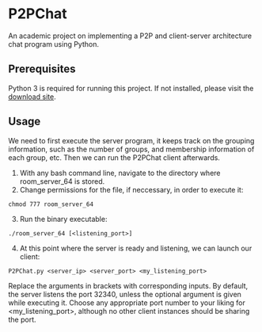 # P2PChat
An academic project on implementing a P2P and client-server architecture chat program using Python.

## Prerequisites
Python 3 is required for running this project. If not installed, please visit the [download site](https://www.python.org/).

## Usage
We need to first execute the server program, it keeps track on the grouping information,  such as the number of groups, and membership information of each group, etc.
Then we can run the P2PChat client afterwards.  
1. With any bash command line, navigate to the directory where room_server_64 is stored.
2. Change permissions for the file, if neccessary, in order to execute it:
~~~
chmod 777 room_server_64
~~~
3. Run the binary executable:
~~~
./room_server_64 [<listening_port>]
~~~
4. At this point where the server is ready and listening, we can launch our client:
~~~
P2PChat.py <server_ip> <server_port> <my_listening_port>
~~~
  
Replace the arguments in brackets with corresponding inputs. By default, the server listens the port 32340, unless the optional argument is given while executing it. Choose any appropriate port number to your liking for <my_listening_port>, although no other client instances should be sharing the port.